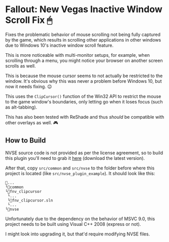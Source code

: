 # Fallout: New Vegas Inactive Window Scroll Fix 🖱

Fixes the problematic behavior of mouse scrolling not being fully captured by
the game, which results in scrolling other applications in other windows due to
Windows 10's inactive window scroll feature.

This is more noticeable with multi-monitor setups, for example, when scrolling
through a menu, you might notice your browser on another screen scrolls as well.

This is because the mouse cursor seems to not actually be restricted to the
window. It's obvious why this was never a problem before Windows 10, but now it
needs fixing. 😉

This uses the `ClipCursor()` function of the Win32 API to restrict the mouse
to the game window's boundaries, only letting go when it loses focus (such as
alt-tabbing).

This has also been tested with ReShade and thus *should* be compatible with
other overlays as well. 🎮

## How to Build

NVSE source code is not provided as per the license agreement, so to build this
plugin you'll need to grab it [here](http://www.nvse.silverlock.org/) (download
the latest version).

After that, copy `src/common` and `src/nvse` to the folder before where this
project is located (like `src/nvse_plugin_example`). It should look like this:

```
📁...
└📁common
└📁fnv_clipcursor
 └...
 └📄fnv_clipcursor.sln
 └...
└📁nvse
```

Unfortunately due to the dependency on the behavior of MSVC 9.0, this project
needs to be built using Visual C++ 2008 (express or not).

I might look into upgrading it, but that'd require modifying NVSE files.
